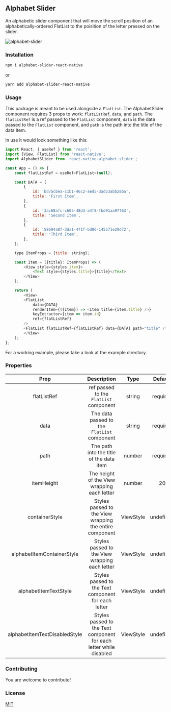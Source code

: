 ## Alphabet Slider

An alphabetic slider component that will move the scroll position of an alphabetically-ordered FlatList to the poisition of the letter pressed on the slider.

![alphabet-slider](https://github.com/nprz/react-native-alphabet-slider/assets/17592222/be69970f-d476-4b47-9227-24aefdf05346)

### Installation

```bash
npm i alphabet-slider-react-native
```

or 

```bash
yarn add alphabet-slider-react-native
```

### Usage

This package is meant to be used alongside a `FlatList`. The AlphabetSlider component requires 3 props to work: `flatListRef`, `data`, and `path`.
The `flatListRef` is a ref passed to the `FlatList` component, `data` is the data passed to the `FlatList` component, and `path` is the path into the title of the data item.

In use it would look something like this:

```javascript
import React, { useRef } from 'react';
import {View, FlatList} from 'react-native';
import AlphabetSlider from 'react-native-alphabet-slider';

const App = () => {
    const flatListRef = useRef<FlatList>(null);

    const DATA = [
        {
            id: 'bd7acbea-c1b1-46c2-aed5-3ad53abb28ba',
            title: 'First Item',
        },
        {
            id: '3ac68afc-c605-48d3-a4f8-fbd91aa97f63',
            title: 'Second Item',
        },
        {
            id: '58694a0f-3da1-471f-bd96-145571e29d72',
            title: 'Third Item',
        },
    ];

    type ItemProps = {title: string};

    const Item = ({title}: ItemProps) => (
        <View style={styles.item}>
            <Text style={styles.title}>{title}</Text>
        </View>
    );

    return (
        <View>
        <FlatList
            data={DATA}
            renderItem={({item}) => <Item title={item.title} />}
            keyExtractor={item => item.id}
            ref={flatListRef}
        />
        <FlatList flatListRef={flatListRef} data={DATA} path="title" />
        </View>
    );
};
```

For a working example, please take a look at the example directory.


### Properties


|      Prop       |                             Description                              |       Type        |  Default  |
| :-------------: | :------------------------------------------------------------------: | :---------------: | :-------: |
| flatListRef     |                 ref passed to the `FlatList` component                  |    string         | required  |
|  data           |            The data passed to the `FlatList` component             |   string          | required  | 
|  path           | The path into the title of the data item                           |      number       | required  |
| itemHeight      |                  The height of the View wrapping each letter              | number |  20  |
| containerStyle     |   Styles passed to the View wrapping the entire component     |      ViewStyle      |   undefined    |
|  alphabetItemContainerStyle   |          Styles passed to the View wrapping each letter          |      ViewStyle       | undefined |
|  alphabetItemTextStyle   |           Styles passed to the Text component for each letter         |      ViewStyle       | undefined |
|  alphabetItemTextDisabledStyle   |          Styles passed to the Text component for each letter while disabled | ViewStyle |   undefined |


### Contributing

You are welcome to contribute!

### License

[MIT](https://choosealicense.com/licenses/mit/)
